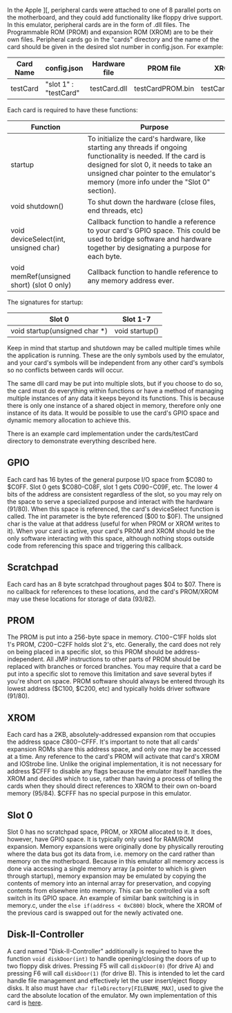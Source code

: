 <!--not to html-->

In the Apple ][, peripheral cards were attached to one of 8 parallel ports on the motherboard, and they
could add functionality like floppy drive support. In this emulator, peripheral cards are in the form
of .dll files. The Programmable ROM (PROM) and expansion ROM (XROM) are to be their own files. Peripheral
cards go in the "cards" directory and the name of the card should be given in the desired slot number in
config.json. For example:

| Card Name | config.json           | Hardware file | PROM file        | XROM file        |
|-----------|-----------------------|---------------|------------------|------------------|
| testCard  | "slot 1" : "testCard" | testCard.dll  | testCardPROM.bin | testCardXROM.bin |

Each card is required to have these functions:

| Function                                  | Purpose                                                                                                                                                                                                                                         |
|-------------------------------------------|-------------------------------------------------------------------------------------------------------------------------------------------------------------------------------------------------------------------------------------------------|
| startup                                   | To initialize the card's hardware, like starting any threads if ongoing functionality is needed. If the card is designed for slot 0, it needs to take an unsigned char pointer to the emulator's memory (more info under the "Slot 0" section). |
| void shutdown()                           | To shut down the hardware (close files, end threads, etc)                                                                                                                                                                                       |
| void deviceSelect(int, unsigned char)     | Callback function to handle a reference to your card's GPIO space. This could be used to bridge software and hardware together by designating a purpose for each byte.                                                                          |
| void memRef(unsigned short) (slot 0 only) | Callback function to handle reference to any memory address ever.                                                                                                                                                                               |

The signatures for startup:

| Slot 0                        | Slot 1-7       |
|-------------------------------|----------------|
| void startup(unsigned char *) | void startup() |

Keep in mind that startup and shutdown may be called multiple times while the application is running. These
are the only symbols used by the emulator, and your card's symbols will be independent from any other
card's symbols so no conflicts between cards will occur.

The same dll card may be put into multiple slots, but if you choose to do so, the card must do everything
within functions or have a method of managing multiple instances of any data it keeps beyond its functions.
This is because there is only one instance of a shared object in memory, therefore only one instance of its
data. It would be possible to use the card's GPIO space and dynamic memory allocation to achieve this.

There is an example card implementation under the cards/testCard directory to demonstrate everything
described here.

## GPIO

Each card has 16 bytes of the general purpose I/O space from $C080 to $C0FF. Slot 0 gets $C080-C08F, slot
1 gets $C090-$C09F, etc. The lower 4 bits of the address are consistent regardless of the slot, so you may
rely on the space to serve a specialized purpose and interact with the hardware (91/80). When this space is
referenced, the card's deviceSelect function is called. The int parameter is the byte referenced ($00 to $0F).
The unsigned char is the value at that address (useful for when PROM or XROM writes to it). When your card is
active, your card's PROM and XROM should be the only software interacting with this space, although nothing
stops outside code from referencing this space and triggering this callback.

## Scratchpad
Each card has an 8 byte scratchpad throughout pages $04 to $07. There is no callback for references to these
locations, and the card's PROM/XROM may use these locations for storage of data (93/82).

## PROM

The PROM is put into a 256-byte space in memory. $C100-$C1FF holds slot 1's PROM, $C200-$C2FF holds
slot 2's, etc. Generally, the card does not rely on being placed in a specific slot, so this PROM
should be address-independent. All JMP instructions to other parts of PROM should be replaced with branches
or forced branches. You may require that a card be put into a specific slot to remove this limitation and
save several bytes if you're short on space. PROM software should always be entered through its lowest address
($C100, $C200, etc) and typically holds driver software (91/80).

## XROM

Each card has a 2KB, absolutely-addressed expansion rom that occupies the address space $C800-$CFFF.
It's important to note that all cards' expansion ROMs share this address space, and only one may be
accessed at a time. Any reference to the card's PROM will activate that card's XROM and IOStrobe line.
Unlike the original implementation, it is not necessary for address $CFFF to disable any flags because
the emulator itself handles the XROM and decides which to use, rather than having a process of telling the
cards when they should direct references to XROM to their own on-board memory (95/84). $CFFF has no special
purpose in this emulator.

## Slot 0

Slot 0 has no scratchpad space, PROM, or XROM allocated to it. It does, however, have GPIO space. It is
typically only used for RAM/ROM expansion. Memory expansions were originally done by physically rerouting
where the data bus got its data from, i.e. memory on the card rather than memory on the motherboard. Because
in this emulator all memory access is done via accessing a single memory array (a pointer to which is given
through startup), memory expansion may be emulated by copying the contents of memory into an internal array
for preservation, and copying contents from elsewhere into memory. This can be controlled via a soft
switch in its GPIO space. An example of similar bank switching is in memory.c, under the
`else if(address < 0xC800)` block, where the XROM of the previous card is swapped out for the newly
activated one.

## Disk-II-Controller

A card named "Disk-II-Controller" additionally is required to have the function `void diskDoor(int)`
to handle opening/closing the doors of up to two floppy disk drives. Pressing F5 will call `diskDoor(0)`
(for drive A) and pressing F6 will call `diskDoor(1)` (for drive B). This is intended to let the card handle
file management and effectively let the user insert/eject floppy disks. It also must have
`char fileDirectory[FILENAME_MAX]`, used to give the card the absolute location of the emulator. My own
implementation of this card is  [here](https://github.com/PurePi/Disk-II-Controller).